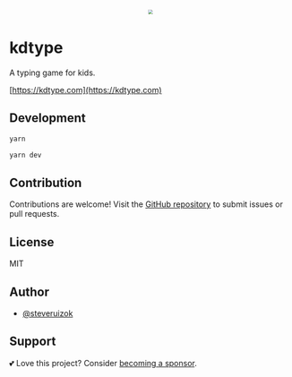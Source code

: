 <div style="text-align: center; transform: scale(.5);">
  <img src="https://github.com/steveruizok/kdtype/raw/main/card-repo.png"/>
</div>

# kdtype

A typing game for kids.

[https://kdtype.com](https://kdtype.com)

## Development

```bash
yarn

yarn dev
```

## Contribution

Contributions are welcome! Visit the [GitHub repository](https://github.com/steveruizok/kdtype) to submit issues or pull requests.

## License

MIT

## Author

- [@steveruizok](https://twitter.com/steveruizok)

## Support

💕 Love this project? Consider [becoming a sponsor](https://github.com/sponsors/steveruizok?frequency=recurring&sponsor=steveruizok).
